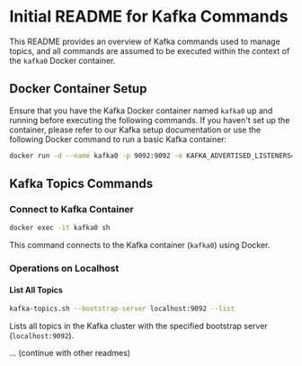 # Initial README for Kafka Commands

This README provides an overview of Kafka commands used to manage topics, and all commands are assumed to be executed within the context of the `kafka0` Docker container.

## Docker Container Setup

Ensure that you have the Kafka Docker container named `kafka0` up and running before executing the following commands. If you haven't set up the container, please refer to our Kafka setup documentation or use the following Docker command to run a basic Kafka container:

```bash
docker run -d --name kafka0 -p 9092:9092 -e KAFKA_ADVERTISED_LISTENERS=PLAINTEXT://localhost:9092 -e KAFKA_LISTENER_SECURITY_PROTOCOL_MAP=PLAINTEXT:PLAINTEXT -e KAFKA_LISTENERS=PLAINTEXT://0.0.0.0:9092 -e KAFKA_INTER_BROKER_LISTENER_NAME=PLAINTEXT -e KAFKA_ZOOKEEPER_CONNECT=localhost:2181 wurstmeister/kafka:latest
```

## Kafka Topics Commands

### Connect to Kafka Container

```bash
docker exec -it kafka0 sh
```

This command connects to the Kafka container (`kafka0`) using Docker.

### Operations on Localhost

#### List All Topics

```bash
kafka-topics.sh --bootstrap-server localhost:9092 --list
```

Lists all topics in the Kafka cluster with the specified bootstrap server (`localhost:9092`).

... (continue with other readmes)

